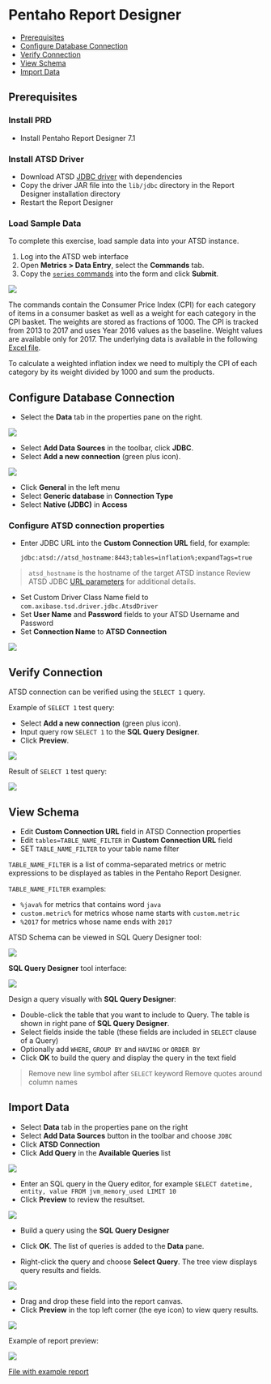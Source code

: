 # Pentaho Report Designer

* [Prerequisites](#prerequisites)
* [Configure Database Connection](#configure-database-connection)
* [Verify Connection](#verify-connection)
* [View Schema](#view-schema)
* [Import Data](#import-data)

## Prerequisites

### Install PRD

* Install Pentaho Report Designer 7.1

### Install ATSD Driver

* Download ATSD [JDBC driver](https://github.com/axibase/atsd-jdbc/releases) with dependencies
* Copy the driver JAR file into the `lib/jdbc` directory in the Report Designer installation directory
* Restart the Report Designer

### Load Sample Data

To complete this exercise, load sample data into your ATSD instance.

1. Log into the ATSD web interface
2. Open **Metrics > Data Entry**, select the **Commands** tab.
3. Copy the [`series` commands](./resources/commands.txt) into the form and click **Submit**.

![](./resources/metrics_entry.png)

The commands contain the Consumer Price Index (CPI) for each category of items in a consumer basket as well as a weight for each category in the CPI basket. The weights are stored as fractions of 1000. The CPI is tracked from 2013 to 2017 and uses Year 2016 values as the baseline. Weight values are available only for 2017. The underlying data is available in the following [Excel file](./resources/eng_e02.xls).

To calculate a weighted inflation index we need to multiply the CPI of each category by its weight divided by 1000 and sum the products.

## Configure Database Connection

* Select the **Data** tab in the properties pane on the right.

![](./resources/data_pane.png)

* Select **Add Data Sources** in the toolbar, click **JDBC**.
* Select **Add a new connection** (green plus icon).

![](./resources/new_connection.png)

* Click **General** in the left menu
* Select **Generic database** in **Connection Type**
* Select **Native (JDBC)** in **Access**

### Configure ATSD connection properties

* Enter JDBC URL into the **Custom Connection URL** field, for example:

  `jdbc:atsd://atsd_hostname:8443;tables=inflation%;expandTags=true`

> `atsd_hostname` is the hostname of the target ATSD instance
> Review ATSD JDBC [URL parameters](https://github.com/axibase/atsd-jdbc/blob/master/README.md) for additional details.

* Set Custom Driver Class Name field to `com.axibase.tsd.driver.jdbc.AtsdDriver`
* Set **User Name** and **Password** fields to your ATSD Username and Password
* Set **Connection Name** to **ATSD Connection**

![](./resources/atsd_connection.png)

## Verify Connection

ATSD connection can be verified using the `SELECT 1` query.

Example of `SELECT 1` test query:

* Select **Add a new connection** (green plus icon).
* Input query row `SELECT 1` to the **SQL Query Designer**.
* Click **Preview**.

![](./resources/select_1.png)

Result of `SELECT 1` test query:

![](./resources/select_1_preview.png)

## View Schema

* Edit **Custom Connection URL** field in ATSD Connection properties
* Edit `tables=TABLE_NAME_FILTER` in **Custom Connection URL** field
* SET `TABLE_NAME_FILTER` to your table name filter

`TABLE_NAME_FILTER` is a list of comma-separated metrics or metric expressions to be displayed as tables in the Pentaho Report Designer.

`TABLE_NAME_FILTER` examples:

* `%java%` for metrics that contains word `java`
* `custom.metric%` for metrics whose name starts with `custom.metric`
* `%2017` for metrics whose name ends with `2017`

ATSD Schema can be viewed in SQL Query Designer tool:

![](./resources/query_text.png)

**SQL Query Designer** tool interface:

![](./resources/sql_query_designer.png)

Design a query visually with **SQL Query Designer**:

* Double-click the table that you want to include to Query. The table is shown in right pane of **SQL Query Designer**.
* Select fields inside the table (these fields are included in `SELECT` clause of a Query)
* Optionally add `WHERE`, `GROUP BY` and `HAVING` or `ORDER BY`
* Click **OK** to build the query and display the query in the text field
> Remove new line symbol after `SELECT` keyword
> Remove quotes around column names

## Import Data

* Select **Data** tab in the properties pane on the right
* Select **Add Data Sources** button in the toolbar and choose `JDBC`
* Click **ATSD Connection**
* Click **Add Query** in the **Available Queries** list

![](./resources/add_query.png)

* Enter an SQL query in the Query editor, for example `SELECT datetime, entity, value FROM jvm_memory_used LIMIT 10`
* Click **Preview** to review the resultset.

![](./resources/preview.png)

* Build a query using the **SQL Query Designer**

* Click **OK**. The list of queries is added to the **Data** pane.
* Right-click the query and choose **Select Query**. The tree view displays query results and fields.

![](./resources/data_pane_updated.png)

* Drag and drop these field into the report canvas.
* Click **Preview** in the top left corner (the eye icon) to view query results.

![](./resources/report.png)

Example of report preview:

![](./resources/report_preview.png)

[File with example report](./resources/report.prpt)

